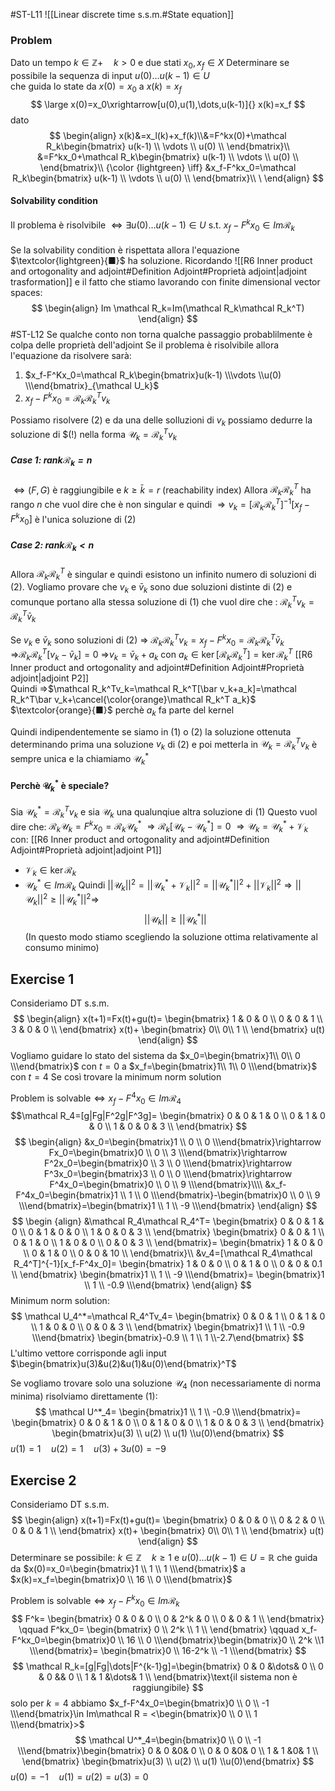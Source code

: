 #ST-L11
![[Linear discrete time s.s.m.#State equation]]

### Problem 
Dato un tempo $k\in\mathbb Z+\quad k>0$ e due stati $x_0,x_f\in X$
Determinare se possibile la sequenza di input  $u(0)\dots u(k-1)\in U$  
che guida lo state da $x(0)=x_0$ a $x(k)=x_f$ 
$$
\large
x(0)=x_0\xrightarrow[u(0),u(1),\dots,u(k-1)]{} x(k)=x_f
$$
dato
$$
\begin{align}
x(k)&=x_l(k)+x_f(k)\\&=F^kx(0)+\mathcal R_k\begin{bmatrix}
u(k-1) \\
\vdots \\
u(0) \\
\end{bmatrix}\\
&=F^kx_0+\mathcal R_k\begin{bmatrix}
u(k-1) \\
\vdots \\
u(0) \\
\end{bmatrix}\\
{\color {lightgreen} \iff} &x_f-F^kx_0=\mathcal R_k\begin{bmatrix}
u(k-1) \\
\vdots \\
u(0) \\
\end{bmatrix}\\ \
\end{align}
$$
#### Solvability condition
Il problema è risolvibile $\iff \exists u(0)\dots u(k-1)\in U$ s.t.  $x_f-F^kx_0\in Im \mathcal R_k$ 
####
Se la solvability condition è rispettata allora l'equazione $\textcolor{lightgreen}{■}$  ha soluzione.
Ricordando ![[R6 Inner product and ortogonality and adjoint#Definition Adjoint#Proprietà adjoint|adjoint trasformation]] 
e il fatto che  stiamo lavorando con finite dimensional vector spaces:
$$
\begin{align}
Im \mathcal R_k=Im(\mathcal R_k\mathcal R_k^T)
\end{align}
$$
#ST-L12
	Se qualche conto non torna qualche passaggio probablilmente è colpa delle proprietà dell'adjoint
Se il problema è risolvibile allora l'equazione da risolvere sarà:
1. $x_f-F^Kx_0=\mathcal R_k\begin{bmatrix}u(k-1) \\\vdots \\u(0) \\\end{bmatrix}_{\mathcal U_k}$ 
2. $x_f-F^k x_0=\mathcal R_k\mathcal R_k^T v_k$ 

Possiamo risolvere $(2)$ e da una delle solluzioni di  $v_k$ possiamo dedurre la soluzione di $(!) nella forma $\mathcal U_k=\mathcal R^T_kv_k$  
##### Case 1:  $rank \mathcal R_k=n$
$\iff (F,G)$ è raggiungibile e $k\geq \bar k=r$ (reachability index)
Allora $\mathcal R_k\mathcal R_k^T$ ha rango $n$  che vuol dire che è non singular e quindi
$\Rightarrow v_k=[\mathcal R_k\mathcal R_k^T]^{-1}[x_f-F^kx_0]$ è l'unica soluzione di  $(2)$ 
##### Case 2:  $rank \mathcal R_k<n$
Allora $\mathcal R_k\mathcal R_k^T$ è singular e quindi esistono un infinito numero di soluzioni di $(2)$. 
Vogliamo provare che $v_k$ e $\bar v_k$ sono due soluzioni distinte di $(2)$ e comunque portano alla stessa soluzione di $(1)$ che vuol dire che : $\mathcal R^T_kv_k=\mathcal R^T_k\bar v_k$  

Se $v_k$ e $\bar v_k$ sono soluzioni di $(2)$ 
$\Rightarrow$ $\mathcal R_k\mathcal R_k^T v_k=x_f-F^kx_0=\mathcal R_k\mathcal R_k^T\bar v_k$ 
$\Rightarrow$$\mathcal R_k\mathcal R_k^T[v_k-\bar v_k]=0$
$\Rightarrow$$v_k=\bar v_k+a_k$ con $a_k\in \ker[\mathcal R_k\mathcal R_k^T]=\ker\mathcal R_k^T$ [[R6 Inner product and ortogonality and adjoint#Definition Adjoint#Proprietà adjoint|adjoint P2]]  
Quindi
$\Rightarrow$$\mathcal R_k^Tv_k=\mathcal R_k^T[\bar v_k+a_k]=\mathcal R_k^T\bar v_k+\cancel{\color{orange}\mathcal R_k^T a_k}$  $\textcolor{orange}{■}$ perchè $a_k$ fa parte del kernel

Quindi indipendentemente se siamo in $(1)$ o $(2)$ la soluzione ottenuta determinando prima una soluzione $v_k$ di $(2)$ e poi metterla in $\mathcal U_k=\mathcal R_k^Tv_k$ è sempre unica e la chiamiamo $\mathcal U^*_k$ 

#### Perchè $\mathcal U_k^*$ è speciale?
Sia $\mathcal U_k^*=\mathcal R^T_kv_k$ e sia $\mathcal U_k$ una qualunqiue altra soluzione di $(1)$ Questo vuol dire che:
$\mathcal R_k\mathcal U_k=F^kx_0=\mathcal R_k\mathcal U_k^*$
$\Rightarrow \mathcal R_k[\mathcal U_k-\mathcal U_k^*]=0$
$\Rightarrow \mathcal U_k=\mathcal U_k^*+\mathcal V_k$ con: [[R6 Inner product and ortogonality and adjoint#Definition Adjoint#Proprietà adjoint|adjoint P1]]  
- $\mathcal V_k\in \ker \mathcal R_k$
- $\mathcal U_k^*\in Im \mathcal R_k$ 
Quindi
$||\mathcal U_k||^2=||\mathcal U_k^*+\mathcal V_k||^2=||\mathcal U_k^*||^2+||\mathcal V_k||^2\Rightarrow ||\mathcal U_k||^2\geq ||\mathcal U_k^*||^2\Rightarrow$ 
$$
||\mathcal U_k||\geq||\mathcal U_k^*||
$$
(In questo modo stiamo scegliendo la soluzione ottima relativamente al consumo minimo)

## Exercise 1
 Consideriamo DT s.s.m.
 $$
 \begin{align}
 x(t+1)=Fx(t)+gu(t)=
\begin{bmatrix}
1 & 0 & 0 \\
0 & 0 & 1 \\
3 & 0 & 0 \\
\end{bmatrix}
x(t)+
\begin{bmatrix}
0\\ 0\\ 1 \\
\end{bmatrix}
u(t)
\end{align}
$$
Vogliamo guidare lo stato del sistema da $x_0=\begin{bmatrix}1\\ 0\\ 0 \\\end{bmatrix}$ con $t=0$ a $x_f=\begin{bmatrix}1\\ 1\\ 0 \\\end{bmatrix}$ con $t=4$
Se così trovare la minimum norm solution


Problem is solvable$\iff x_f-F^4x_0\in Im\mathcal R_4$
$$\mathcal R_4=[g|Fg|F^2g|F^3g]=
\begin{bmatrix}
0 & 0 & 1 & 0 \\
0 & 1 & 0 & 0 \\
1 & 0 & 0 & 3 \\
\end{bmatrix}
$$
$$
\begin{align}
&x_0=\begin{bmatrix}1 \\ 0 \\ 0 \\\end{bmatrix}\rightarrow Fx_0=\begin{bmatrix}0 \\ 0 \\ 3 \\\end{bmatrix}\rightarrow F^2x_0=\begin{bmatrix}0 \\ 3 \\ 0 \\\end{bmatrix}\rightarrow F^3x_0=\begin{bmatrix}3 \\ 0 \\ 0 \\\end{bmatrix}\rightarrow F^4x_0=\begin{bmatrix}0 \\ 0 \\ 9 \\\end{bmatrix}\\\\
&x_f-F^4x_0=\begin{bmatrix}1 \\ 1 \\ 0 \\\end{bmatrix}-\begin{bmatrix}0 \\ 0 \\ 9 \\\end{bmatrix}=\begin{bmatrix}1 \\ 1 \\ -9 \\\end{bmatrix}
\end{align}
$$
$$
\begin {align}
&\mathcal R_4\mathcal R_4^T=
\begin{bmatrix}
0 & 0 & 1 & 0 \\
0 & 1 & 0 & 0 \\
1 & 0 & 0 & 3 \\
\end{bmatrix}
\begin{bmatrix}
0 & 0 & 1 \\
0 & 1 & 0 \\
1 & 0 & 0 \\
0 & 0 & 3 \\
\end{bmatrix}=
\begin{bmatrix}
1 & 0 & 0 \\
0 & 1 & 0 \\
0 & 0 & 10 \\
\end{bmatrix}\\
&v_4=[\mathcal R_4\mathcal R_4^T]^{-1}[x_f-F^4x_0]=
\begin{bmatrix}
1 & 0 & 0 \\
0 & 1 & 0 \\
0 & 0 & 0.1 \\
\end{bmatrix}
\begin{bmatrix}1 \\ 1 \\ -9 \\\end{bmatrix}=
\begin{bmatrix}1 \\ 1 \\ -0.9 \\\end{bmatrix}
\end{align}
$$
Minimum norm solution:
$$
\mathcal U_4^*=\mathcal R_4^Tv_4=
\begin{bmatrix}
0 & 0 & 1 \\
0 & 1 & 0 \\
1 & 0 & 0 \\
0 & 0 & 3 \\
\end{bmatrix}
\begin{bmatrix}1 \\ 1 \\ -0.9 \\\end{bmatrix}
\begin{bmatrix}-0.9 \\ 1 \\ 1 \\-2.7\end{bmatrix}
$$
L'ultimo vettore corrisponde agli input $\begin{bmatrix}u(3)&u(2)&u(1)&u(0)\end{bmatrix}^T$ 

Se vogliamo trovare solo una soluzione $\mathcal U_4$ (non necessariamente di norma minima) risolviamo direttamente $(1)$:
$$
\mathcal U^*_4=
\begin{bmatrix}1 \\ 1 \\ -0.9 \\\end{bmatrix}=
\begin{bmatrix}
0 & 0 & 1 & 0 \\
0 & 1 & 0 & 0 \\
1 & 0 & 0 & 3 \\
\end{bmatrix}
\begin{bmatrix}u(3) \\ u(2) \\ u(1) \\u(0)\end{bmatrix}
$$
$u(1)=1\quad u(2)=1\quad u(3)+3u(0)=-9$ 

## Exercise 2
Consideriamo DT s.s.m.
 $$
 \begin{align}
 x(t+1)=Fx(t)+gu(t)=
\begin{bmatrix}
0 & 0 & 0 \\
0 & 2 & 0 \\
0 & 0 & 1 \\
\end{bmatrix}
x(t)+
\begin{bmatrix}
0\\ 0\\ 1 \\
\end{bmatrix}
u(t)
\end{align}
$$
Determinare se possibile:
$k\in \mathbb Z\quad k\geq 1$ e $u(0)\dots u(k-1)\in U=\mathbb R$ 
che guida da $x(0)=x_0=\begin{bmatrix}1 \\ 1 \\ 1 \\\end{bmatrix}$ a $x(k)=x_f=\begin{bmatrix}0 \\ 16 \\ 0 \\\end{bmatrix}$


Problem is solvable$\iff x_f-F^kx_0\in Im\mathcal R_k$ 
$$
F^k=
\begin{bmatrix}
0 & 0 & 0 \\
0 & 2^k & 0 \\
0 & 0 & 1 \\
\end{bmatrix}
\qquad 
F^kx_0=
\begin{bmatrix}
 0 \\
 2^k \\
1 \\
\end{bmatrix}
\qquad x_f-F^kx_0=\begin{bmatrix}0 \\ 16 \\ 0 \\\end{bmatrix}\begin{bmatrix}0 \\ 2^k \\1 \\\end{bmatrix}=
\begin{bmatrix}0 \\ 16-2^k \\ -1 \\\end{bmatrix}
$$
$$
\mathcal R_k=[g|Fg|\dots|F^{k-1}g]=\begin{bmatrix}
0 & 0 &\dots& 0 \\
0 & 0 && 0 \\
1 & 1 &\dots& 1 \\
\end{bmatrix}\text{il sistema non è raggiungibile}
$$
solo per $k=4$ abbiamo $x_f-F^4x_0=\begin{bmatrix}0 \\ 0 \\ -1 \\\end{bmatrix}\in Im\mathcal R = <\begin{bmatrix}0 \\ 0 \\ 1 \\\end{bmatrix}>$ 
$$
\mathcal U^*_4=\begin{bmatrix}0 \\ 0 \\ -1 \\\end{bmatrix}\begin{bmatrix}
0 & 0 &0& 0 \\
0 & 0 &0& 0 \\
1 & 1 &0& 1 \\
\end{bmatrix}
\begin{bmatrix}u(3) \\ u(2) \\ u(1) \\u(0)\end{bmatrix}
$$
$u(0)=-1\quad u(1)=u(2)=u(3)=0$ 